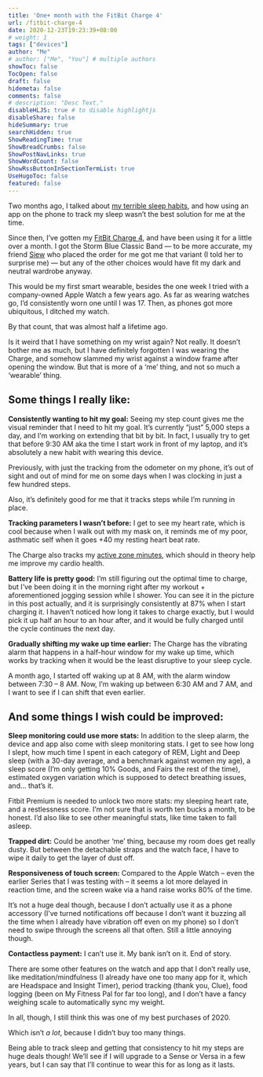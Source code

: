 ```yaml
---
title: 'One+ month with the FitBit Charge 4'
url: /fitbit-charge-4
date: 2020-12-23T19:23:39+08:00
# weight: 1
tags: ["devices"]
author: "Me"
# author: ["Me", "You"] # multiple authors
showToc: false
TocOpen: false
draft: false
hidemeta: false
comments: false
# description: "Desc Text."
disableHLJS: true # to disable highlightjs
disableShare: false
hideSummary: true
searchHidden: true
ShowReadingTime: true
ShowBreadCrumbs: false
ShowPostNavLinks: true
ShowWordCount: false
ShowRssButtonInSectionTermList: true
UseHugoToc: false
featured: false
---
```


Two months ago, I talked about [my terrible sleep habits](/sleep), and how using an app on the phone to track my sleep wasn’t the best solution for me at the time.

Since then, I’ve gotten my [FitBit Charge 4](https://www.fitbit.com/sg/charge4), and have been using it for a little over a month. I got the Storm Blue Classic Band — to be more accurate, my friend [Siew](https://www.siew.online/) who placed the order for me got me that variant (I told her to surprise me) — but any of the other choices would have fit my dark and neutral wardrobe anyway.

This would be my first smart wearable, besides the one week I tried with a company-owned Apple Watch a few years ago. As far as wearing watches go, I’d consistently worn one until I was 17. Then, as phones got more ubiquitous, I ditched my watch.

By that count, that was almost half a lifetime ago.

Is it weird that I have something on my wrist again? Not really. It doesn’t bother me as much, but I have definitely forgotten I was wearing the Charge, and somehow slammed my wrist against a window frame after opening the window. But that is more of a ‘me’ thing, and not so much a ‘wearable’ thing.

## Some things I really like:

**Consistently wanting to hit my goal:** Seeing my step count gives me the visual reminder that I need to hit my goal. It’s currently “just” 5,000 steps a day, and I’m working on extending that bit by bit. In fact, I usually try to get that before 9:30 AM aka the time I start work in front of my laptop, and it’s absolutely a new habit with wearing this device.

Previously, with just the tracking from the odometer on my phone, it’s out of sight and out of mind for me on some days when I was clocking in just a few hundred steps.

Also, it’s definitely good for me that it tracks steps while I’m running in place.

**Tracking parameters I wasn’t before:** I get to see my heart rate, which is cool because when I walk out with my mask on, it reminds me of my poor, asthmatic self when it goes +40 my resting heart beat rate.

The Charge also tracks my [active zone minutes](https://blog.fitbit.com/active-zone-minutes/), which should in theory help me improve my cardio health.

**Battery life is pretty good:** I’m still figuring out the optimal time to charge, but I’ve been doing it in the morning right after my workout + aforementioned jogging session while I shower. You can see it in the picture in this post actually, and it is surprisingly consistently at 87% when I start charging it. I haven’t noticed how long it takes to charge exactly, but I would pick it up half an hour to an hour after, and it would be fully charged until the cycle continues the next day.

**Gradually shifting my wake up time earlier:** The Charge has the vibrating alarm that happens in a half-hour window for my wake up time, which works by tracking when it would be the least disruptive to your sleep cycle.

A month ago, I started off waking up at 8 AM, with the alarm window between 7:30 – 8 AM. Now, I’m waking up between 6:30 AM and 7 AM, and I want to see if I can shift that even earlier.

## And some things I wish could be improved:

**Sleep monitoring could use more stats:** In addition to the sleep alarm, the device and app also come with sleep monitoring stats. I get to see how long I slept, how much time I spent in each category of REM, Light and Deep sleep (with a 30-day average, and a benchmark against women my age), a sleep score (I’m only getting 10% Goods, and Fairs the rest of the time), estimated oxygen variation which is supposed to detect breathing issues, and… that’s it.

Fitbit Premium is needed to unlock two more stats: my sleeping heart rate, and a restlessness score. I’m not sure that is worth ten bucks a month, to be honest. I’d also like to see other meaningful stats, like time taken to fall asleep.

**Trapped dirt:** Could be another ‘me’ thing, because my room does get really dusty. But between the detachable straps and the watch face, I have to wipe it daily to get the layer of dust off.

**Responsiveness of touch screen:** Compared to the Apple Watch – even the earlier Series that I was testing with – it seems a lot more delayed in reaction time, and the screen wake via a hand raise works 80% of the time.

It’s not a huge deal though, because I don’t actually use it as a phone accessory (I’ve turned notifications off because I don’t want it buzzing all the time when I already have vibration off even on my phone) so I don’t need to swipe through the screens all that often. Still a little annoying though.

**Contactless payment:** I can’t use it. My bank isn’t on it. End of story.

There are some other features on the watch and app that I don’t really use, like meditation/mindfulness (I already have one too many app for it, which are Headspace and Insight Timer), period tracking (thank you, Clue), food logging (been on My Fitness Pal for far too long), and I don’t have a fancy weighing scale to automatically sync my weight.

In all, though, I still think this was one of my best purchases of 2020.

Which isn’t *a lot*, because I didn’t buy too many things.

Being able to track sleep and getting that consistency to hit my steps are huge deals though! We’ll see if I will upgrade to a Sense or Versa in a few years, but I can say that I’ll continue to wear this for as long as it lasts.